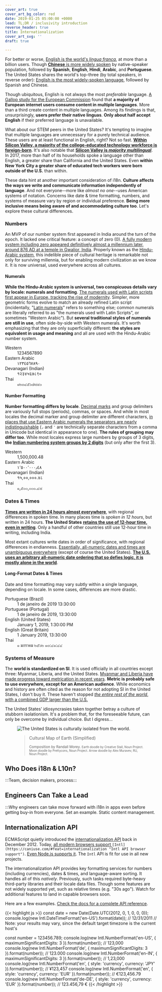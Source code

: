 ```yaml
---
cover_art: true
cover_art_bg_color: red
date: 2019-01-25 05:00:00 +0000
lead: TL;DR / inclusivity introduction
reverse_header: true
title: Internationalization
cover_art_svg: ''
draft: true

---
```

For better or worse, [English is the world's _lingua franca_](https://en.wikipedia.org/wiki/English_as_a_lingua_franca), at more than a billion users.  Though [**Chinese** is more widely spoken](https://en.wikipedia.org/wiki/List_of_languages_by_number_of_native_speakers "List of languages by native speakers") by native-speaker population, followed by **Spanish**, **English**, **Hindi**, **Arabic**, and **Portuguese**.  The United States shares the world's top-three (by total speakers, in reverse order): [English is the most widely-spoken language](https://en.wikipedia.org/wiki/Languages_of_the_United_States), followed by Spanish and Chinese.

<!--more-->

Though ubiquitous, English is not always the most _preferable_ language.  [A Gallop study for the European Commission](http://ec.europa.eu/commfrontoffice/publicopinion/flash/fl_313_en.pdf "User Language Preferences Online") found that **a majority of European internet users consume content in multiple languages**.  More than a third create content in multiple languages.  Among its findings is that, unsurprisingly, **users prefer their native linguas**.  **Only about half accept English** if their preferred language is unavailable.

What about our STEM peers in the United States?  It's tempting to imagine that multiple languages are unnecessary for a purely technical audience.  These users are at least functional in English, right?  Not so fast.  [**Within Silicon Valley, a majority of the college-educated technology workforce is foreign-born**](https://qz.com/1029860/more-silicon-valley-tech-workers-were-born-outside-the-us-than-in-it/).  It's also notable that [**Silicon Valley is _majority multilingual_**](https://siliconvalleyindicators.org/data/people/talent-flows-diversity/foreign-language/population-share-that-speaks-a-language-at-home-other-than-exclusively-english-table/).  In 2017, more than half of its households spoke a language other than English, a greater share than California and the United States.  Even **within New York City a greater share of educated tech workers were born outside of the U.S.** than within.

These data hint at another important consideration of i18n.  **Culture affects the ways we write and communicate information independently of language**.  And not everyone--more like _almost no one_--uses American systems of notation.  Concerns like date & time formatting, numbers, and systems of measure vary by region or individual preference.  **Being more inclusive means being aware of and accommodating culture too**.  Let's explore these cultural differences.

### Numbers

An MVP of our number system first appeared in India around the turn of the epoch.  It lacked one critical feature:  a concept of zero (0).  [A fully modern system including zero appeared definitively almost a millennium later, around 876 AD at a temple in Gwalior, India](http://www.ams.org/publicoutreach/feature-column/fcarc-india-zero).  Properly known as the [Hindu-Arabic system](https://www.britannica.com/science/numeral#ref797079), this indelible piece of cultural heritage is remarkable not only for surviving millennia, but for enabling modern civilization as we know it.  It is now universal, used everywhere across all cultures.

#### Numerals

**While the Hindu-Arabic system is universal, two conspicuous details vary by locale:  numerals and formatting**.  [The numerals used with Latin scripts first appear in Europe, tracking the rise of modernity](https://en.wikipedia.org/wiki/Arabic_numerals#Adoption_in_Europe).  Simpler, more geometric forms evolve to match an already refined Latin script (incidentally, "[Latin numerals](https://en.wikipedia.org/wiki/Latin_numerals)" refers to something else; common numerals are literally referred to as "the numerals used with Latin Scripts", or sometimes "Western Arabic").  But **several traditional styles of numerals are still in use**, often side-by-side with Western numerals.  It's worth emphasizing that they are only superficially different:  **the styles are equivalent in usage and meaning** and all are used with the Hindu-Arabic number system.

<dl>
<dt>Western</dt>
<dd>1234567890</dd>

<dt>Eastern Arabic</dt>
<dd>١٢٣٤٥٦٧٨٩٠</dd>

<dt>Devanagari (Indian)</dt>
<dd>१२३४५६७८९०</dd>

<dt>Thai</dt>
<dd>๑๒๓๔๕๖๗๘๙๐<dd>
</dl>

#### Number Formatting

**Number formatting differs by locale**.  [Decimal marks](https://en.wikipedia.org/wiki/Decimal_separator) and group delimiters are variously full stops (periods), commas, or spaces.  And while in most locales the decimal marker and group delimiter are different characters, [in places that use Eastern Arabic numerals the separators are nearly indistinguishable](https://en.wikipedia.org/wiki/Decimal_separator#Other_numeral_systems) (`٫` and `٬` are technically separate characters from a comma in Unicode but identical in appearance to one).  **The rules of grouping may differ too**.  While most locales express large numbers by groups of 3 digits, **the** [**Indian numbering system groups by 2 digits**](https://en.wikipedia.org/wiki/Indian_numbering_system) (but only after the first 3).

<dl>
<dt>Western</dt>
<dd>1,500,000.48</dd>

<dt>Eastern Arabic</dt>
<dd>١٬٥٠٠٬٠٠٠٫٤٨</dd>

<dt>Devanagari (Indian)</dt>
<dd>१५,००,०००.४८</dd>

<dt>Thai</dt>
<dd>๑,๕๐๐,๐๐๐.๔๘<dd>
</dl>

### Dates & Times

[**Times are written in 24 hours almost everywhere**](https://en.wikipedia.org/wiki/24-hour_clock), with regional differences in spoken time.  In many places time is _spoken in 12 hours_, but written in 24 hours.  **The United States** [**retains the use of 12-hour time, even in writing**](https://en.wikipedia.org/wiki/12-hour_clock).  Only a handful of other countries still use 12-hour time in writing, including India.

Most extant cultures write dates in order of significance, with regional differences in endianness.  [Essentially, all-numeric dates and times are unambiguous everywhere](https://en.wikipedia.org/wiki/Date_format_by_country) (except of course the United States).  [**The U.S. uses an arbitrary all-numeric date ordering that so defies logic, it is mostly alone in the world**](https://en.wikipedia.org/wiki/Date_and_time_notation_in_the_United_States).

#### Long-Format Dates & Times

Date and time formatting may vary subtly within a single language, depending on locale.  In some cases, differences are more drastic.

<dl>
<dt>Portuguese (Brazil)</dt>
<dd>1 de janeiro de 2019 13:30:00</dd>

<dt>Portuguese (Portugal)</dt>
<dd>1 de janeiro de 2019, 13:30:00</dd>

<dt>English (United States)</dt>
<dd>January 1, 2019, 1:30:00 PM</dd>

<dt>English (Great Britain)</dt>
<dd>1 January 2019, 13:30:00</dd>
 
<dt>Thai</dt>
<dd>๑ มกราคม ๒๕๖๒ ๑๓:๔๑:๔๔</dd>  
</dl>

### Systems of Measure

The **world is standardized on SI**.  It is used officially in all countries except three:  Myanmar, Liberia, and the United States.  [Myanmar and Liberia have made progress toward metrication in recent years](https://en.wikipedia.org/wiki/Metrication).  **Metric is probably safe to use everywhere, except for an American audience**.  While economics and history are often cited as the reason for not adopting SI in the United States, I don't buy it.  These haven't stopped [_the entire rest of the world_, with a combined GDP larger than the U.S.](https://www.visualcapitalist.com/80-trillion-world-economy-one-chart/)

The United States' idiosyncrasies taken together betray a culture of stubborn isolationism.  It's a problem that, for the foreseeable future, can only be overcome by individual choice.  But I digress...

<figure>
<img alt="The United States is culturally isolated from the world." src="/art/cultural-map-earth.svg" />
<figcaption>
<blockquote>
<p>Cultural Map of Earth (Simplified)</p>
<small>
Composition by Randall Morey.
<small>
Earth doodle by Creative Stall, Noun Project.
Moon doodle by Prettycons, Noun Project.
Arrow doodle by Alex Muravev, RU, Noun Project.
</small>
</small>
</blockquote>
</figcaption>
</figure>

## Who Does i18n & L10n?

:::Team, decision makers, process:::

## Engineers Can Take a Lead

:::Why engineers can take move forward with i18n in apps even before getting buy-in from everyone.  Set an example.  Static content management.

## Internationalization API

ECMAScript quietly introduced the [internationalization API](https://developer.mozilla.org/en-US/docs/Web/JavaScript/Reference/Global_Objects/Intl "Intl API") back in December 2012.  Today, [all modern browsers support ](https://caniuse.com/#feat=internationalization "Intl API browser support")`[Intl](https://caniuse.com/#feat=internationalization "Intl API browser support")`.  [Even Node.js supports it](https://nodejs.org/docs/latest-v11.x/api/intl.html "Node.js Internationalization").  The `Intl` API is fit for use in all new projects.

The internationalization API provides key formatting services for numbers (including currencies), dates & times, and language-aware sorting.  It handles all of this _natively_.  Previously, such tasks required byte-heavy third-party libraries and their locale data files.  Though some features are not widely supported yet, such as relative times (e.g. "30s ago").  Watch for additional features to land in capable browsers soon.

Here are a few examples.  [Check the docs for a complete API reference](https://developer.mozilla.org/en-US/docs/Web/JavaScript/Reference/Global_Objects/Intl "Intl API docs").

{{< highlight js >}}
const date = new Date(Date.UTC(2012, 0, 1, 0, 0, 0));
console.log(new Intl.DateTimeFormat('en-US').format(date));
// 12/31/2011
// Note:  your results may vary, since the default target timezone is the current host's

const number = 123456.789;
console.log(new Intl.NumberFormat('en-US', { maximumSignificantDigits: 3 }).format(number));
// 123,000
console.log(new Intl.NumberFormat('de', { maximumSignificantDigits: 3 }).format(number));
// 123.000
console.log(new Intl.NumberFormat('en-IN', { maximumSignificantDigits: 3 }).format(number));
// 1,23,000
console.log(new Intl.NumberFormat('en', { style: 'currency', currency: 'JPY' }).format(number));
// ¥123,457
console.log(new Intl.NumberFormat('en', { style: 'currency', currency: 'EUR' }).format(number));
// €123,456.79
console.log(new Intl.NumberFormat('de-DE', { style: 'currency', currency: 'EUR' }).format(number));
// 123.456,79 €
{{< /highlight >}}